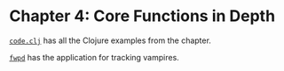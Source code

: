 # Chapter 4: Core Functions in Depth

[`code.clj`](code.clj) has all the Clojure examples from the chapter.

[`fwpd`](fwpd) has the application for tracking vampires.

